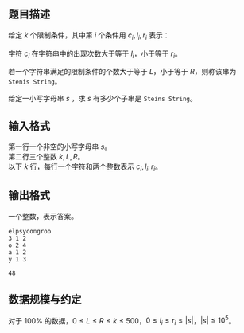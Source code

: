 ## 题目描述

给定 $k$ 个限制条件，其中第 $i$ 个条件用 $c_i,l_i,r_i$ 表示：

字符 $c_i$ 在字符串中的出现次数大于等于 $l_i$，小于等于 $r_i$。

若一个字符串满足的限制条件的个数大于等于 $L$，小于等于 $R$，则称该串为 `Stenis String`。

给定一小写字母串 $s$ ，求 $s$ 有多少个子串是 `Steins String`。

## 输入格式

第一行一个非空的小写字母串 $s$。  
第二行三个整数 $k,L,R$。  
以下 $k$ 行，每行一个字符和两个整数表示 $c_i,l_i,r_i$。

## 输出格式

一个整数，表示答案。

```input1
elpsycongroo
3 1 2
o 2 4
a 1 2
y 1 3
```

```output1
48
```

## 数据规模与约定

对于 $100\%$ 的数据，$0 \le L \le R \le k \le 500$，$0 \le l_i \le r_i \le |s|$，$|s| \le 10^5$。

